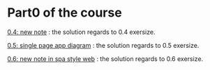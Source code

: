 # Part0 of the course

[0.4: new note](./new_note/) : the solution regards to 0.4 exersize.

[0.5: single page app diagram](./single_page_app/) : the solution regards to 0.5 exersize.

[0.6: new note in spa style web](./new_note_single_page_app/) : the solution regards to 0.6 exersize.

